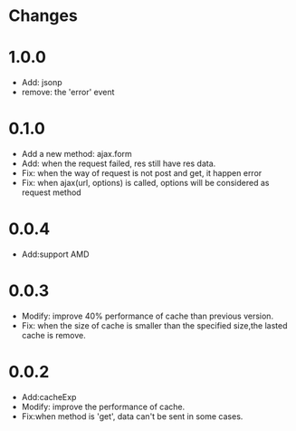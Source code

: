 # Changes
# 1.0.0

- Add: jsonp
- remove: the 'error' event

# 0.1.0

- Add a new method: ajax.form
- Add: when the request failed, res still have res data.
- Fix: when the way of request is not post and get, it happen error
- Fix: when ajax(url, options) is called, options will be considered as request method

# 0.0.4

- Add:support AMD

# 0.0.3

- Modify: improve 40% performance of cache than previous version.
- Fix: when the size of cache is smaller than the specified size,the lasted cache is remove.

# 0.0.2
- Add:cacheExp
- Modify: improve the performance of cache.
- Fix:when method is 'get', data can't be sent in some cases.
